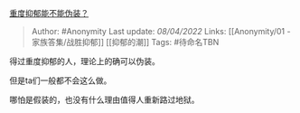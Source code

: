[重度抑郁能不能伪装？](https://www.zhihu.com/question/525605146/answer/2423305891)

> Author: #Anonymity 
Last update: *08/04/2022* 
Links: [[Anonymity/01 - 家族答集/战胜抑郁]] [[抑郁的潮]] 
Tags: #待命名TBN 

得过重度抑郁的人，理论上的确可以伪装。

但是ta们一般都不会这么做。

哪怕是假装的，也没有什么理由值得人重新路过地狱。